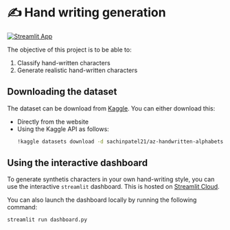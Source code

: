 # :writing_hand: Hand writing generation
[![Streamlit App](https://static.streamlit.io/badges/streamlit_badge_black_white.svg)](https://hand-writing-generation.streamlit.app/)

The objective of this project is to be able to:
1. Classify hand-written characters
2. Generate realistic hand-written characters

## Downloading the dataset
The dataset can be download from [Kaggle](https://www.kaggle.com/datasets/sachinpatel21/az-handwritten-alphabets-in-csv-format/data). You can either download this:
- Directly from the website
- Using the Kaggle API as follows:
    ``` bash
    !kaggle datasets download -d sachinpatel21/az-handwritten-alphabets-in-csv-format -p data --unzip
    ```

## Using the interactive dashboard
To generate synthetis characters in your own hand-writing style, you can use the interactive `streamlit` dashboard. This is hosted on [Streamlit Cloud](https://streamlit.io/cloud).

You can also launch the dashboard locally by running the following command:

``` bash
streamlit run dashboard.py
```

